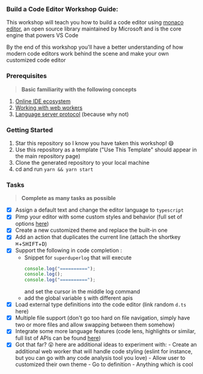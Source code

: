 ### Build a Code Editor Workshop Guide:

This workshop will teach you how to build a code editor using [monaco editor](https://microsoft.github.io/monaco-editor/), an open source library maintained by Microsoft and is the core engine that powers VS Code
 
 By the end of this workshop you'll have a better understanding of how modern code editors work behind the scene and make your own customized code editor

### Prerequisites
> **Basic familiarity with the following concepts**
 1. [Online IDE ecosystem](https://www.dlvhdr.me/posts/online-ides-ecosystem)
 1. [Working with web workers](https://developer.mozilla.org/en-US/docs/Web/API/Web_Workers_API/Using_web_workers)
 2. [Language server protocol](https://microsoft.github.io/language-server-protocol/) (because why not)

### Getting Started
  1. Star this repository so I know you have taken this workshop! 😄
  2. Use this repository as a template ("Use This Template" should appear in the main repository page)
  3. Clone the generated repository to your local machine
  4. cd and run `yarn && yarn start`

### Tasks
> **Complete as many tasks as possible**
  - [X] Assign a default text and change the editor language to `typescript`
  - [X] Pimp your editor with some custom styles and behavior (full set of options [here](https://microsoft.github.io/monaco-editor/api/interfaces/monaco.editor.IStandaloneEditorConstructionOptions.html))
  - [X] Create a new customized theme and replace the built-in one
  - [X] Add an action that duplicates the current line (attach the shortkey <kbd>⌘</kbd>+<kbd>SHIFT</kbd>+<kbd>D</kbd>)
  - [X] Support the following in code completion :
     * Snippet for `superduperlog` that will execute
       ```js
       console.log("==========");
       console.log();
       console.log("==========");
       ```
       and set the cursor in the middle log command
     * add the global variable `$` with different apis
  - [X] Load external type definitions into the code editor (link random `d.ts` here)
  - [X] Multiple file support (don't go too hard on file navigation, simply have two or more files and allow swapping between them somehow)
  - [X] Integrate some more language features (code lens, highlights or similar, full list of APIs can be found [here](https://microsoft.github.io/monaco-editor/api/modules/monaco.languages.html))
  - [X]  Got that far? 😮 here are additional ideas to experiment with:
    - Create an additional web worker that will handle code styling (eslint for instance, but you can go with any code analysis tool you love)
    - Allow user to customized their own theme
    - Go to definition
    - Anything which is cool
